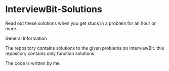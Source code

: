 # InterviewBit-Solutions
Read out these solutions when you get stuck in a problem for an hour or more...

General Information

The repository contains solutions to the given problems on InterviewBit. this repository contains only function solutions. 

The code is written by me. 
